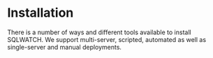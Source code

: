 # Installation

There is a number of ways and different tools available to install SQLWATCH. We support multi-server, scripted, automated as well as single-server and manual deployments. 

